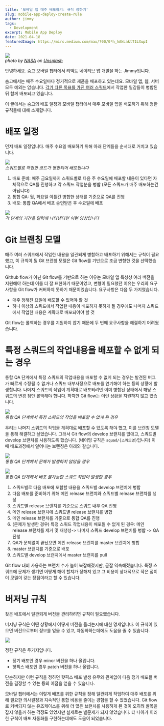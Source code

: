 ```yaml
---
title: '모바일 앱 매주 배포하기: 규칙 정하기'
slug: mobile-app-deploy-create-rule
author: jimmy
tags:
  - Development
excerpt: Mobile App Deploy
date: 2021-04-18
featuredImage: https://miro.medium.com/max/700/0*h_hAkLaktT1LXupI
---
```


![](https://miro.medium.com/max/700/0*h_hAkLaktT1LXupI)  
_photo by <u>[NASA](https://unsplash.com/@nasa?utm_source=medium&utm_medium=referral)</u> on <u>[Unsplash](https://unsplash.com/?utm_source=medium&utm_medium=referral)</u>_

안녕하세요. 숨고 모바일 챕터에서 리액트 네이티브 앱 개발을 하는 Jimmy입니다.

숨고에서는 매주 수요일마다 정기적으로 제품을 배포하고 있는데요. 모바일 앱, 웹, 서버 모두 예외는 없습니다. <u>각기 다른 목표를 가진 여러 스쿼드</u>에서 작업한 일감들이 병합된 뒤 함께 배포되고 있습니다.

이 글에서는 숨고의 배포 일정과 모바일 챕터에서 매주 모바일 앱을 배포하기 위해 정한 규칙들에 대해 소개합니다.

# 배포 일정

먼저 배포 일정입니다. 매주 수요일 배포하기 위해 아래 단계들을 순서대로 거치고 있습니다.

![](https://miro.medium.com/max/700/1*DqInyiK3NXa0P9Rk794XpA.png)  
_스쿼드별로 작업한 코드가 병합되어 배포됩니다_

1. 배포 준비: 매주 금요일까지 스쿼드별로 다음 주 수요일에 배포할 내용이 있다면 자체적으로 QA를 진행하고 각 스쿼드 작업분을 병합
   (모든 스쿼드가 매주 배포하는건 아닙니다)
2. 통합 QA: 월, 화요일 이틀간 병합한 상태를 기준으로 QA를 진행
3. 배포: 통합 QA에서 배포 승인받은 후 수요일에 배포

![](https://miro.medium.com/max/700/1*TLGwMU9zBYE_G2FCnLEBEw.png)  
_각 단계의 기간을 달력에 나타낸다면 이런 양상입니다_

# Git 브랜칭 모델

매주 여러 스쿼드에서 작업한 내용을 일관되게 병합하고 배포하기 위해서는 규칙이 필요했고, 이 규칙이 될 Git 브랜칭 모델은 Git flow를 기반으로 조금 변형한 것을 선택했습니다.

Github flow가 아닌 Git flow를 기반으로 하는 이유는 모바일 앱 특성상 여러 버전을 지원해야 하는데 이를 더 잘 표현하기 때문이었고, 변형이 필요했던 이유는 우리의 요구사항을 Git flow가 커버하지 못하기 때문이었습니다. 요구사항은 다음 두 가지였습니다.

- 매주 정해진 요일에 배포할 수 있어야 할 것
- 하나 이상의 스쿼드에서 작업한 내용이 배포하지 못하게 될 경우에도 나머지 스쿼드에서 작업한 내용은 계획대로 배포되어야 할 것

Git flow는 롤백하는 경우를 지원하지 않기 때문에 두 번째 요구사항을 해결하기 어려웠습니다.

# 특정 스쿼드의 작업내용을 배포할 수 없게 되는 경우

통합 QA 단계에서 특정 스쿼드의 작업내용을 배포할 수 없게 되는 경우는 발견된 버그가 빠르게 수정될 수 없거나 스쿼드 내부사정으로 배포를 연기해야 하는 등의 상황에 발생합니다. 나머지 스쿼드의 작업이 계획대로 배포되려면 이미 병합된 상태에서 해당 스쿼드의 변경 점만 롤백해야 합니다. 하지만 Git flow는 이런 상황을 지원하지 않고 있습니다.

![](https://miro.medium.com/max/700/1*wusVnqzUAWo8oohIELzmtg.png)  
_통합 QA 단계에서 특정 스쿼드의 작업을 배포할 수 없게 된 경우_

우리는 나머지 스쿼드의 작업을 계획대로 배포할 수 있도록 해야 했고, 이를 브랜칭 모델을 통해 해결하고 싶었습니다. 그래서 Git flow의 develop 브랜치를 없애고, 스쿼드별 develop 브랜치를 사용하도록 했습니다. (네이밍 규칙은 `squad/{스쿼드명}`입니다) 이때 배포과정에서 일어나는 브랜칭은 아래와 같습니다.

![](https://miro.medium.com/max/700/1*Q_uz8FIOE6BylJDzKQpdIw.png)  
_통합 QA 단계에서 문제가 발생하지 않았을 경우_

![](https://miro.medium.com/max/700/1*2KKAvCl6LNbrOFEmRl_Kdw.png)  
_통합 QA 단계에서 배포 불가능한 스쿼드 작업이 발생한 경우_

1. 스쿼드별로 다음 배포에 포함할 내용을 스쿼드별 develop 브랜치에 병합
2. 다음 배포를 준비하기 위해 메인 release 브랜치와 스쿼드별 release 브랜치를 생성
3. 스쿼드별 release 브랜치를 기준으로 스쿼드 내부 QA 진행
4. 메인 release 브랜치에 스쿼드별 release 브랜치를 병합
5. 메인 release 브랜치를 기준으로 통합 QA를 진행
6. (문제가 발생한 경우) 특정 스쿼드 작업내용이 배포될 수 없게 된 경우: 메인 release 브랜치를 제거 및 재생성-> 나머지 스쿼드 develop 브랜치를 병합 -> QA 진행
7. QA가 문제없이 끝났으면 메인 release 브랜치를 master 브랜치에 병합
8. master 브랜치를 기준으로 배포
9. 스쿼드별 develop 브랜치에서 master 브랜치를 pull

Git flow 대비 사용하는 브랜치 수가 늘어 복잡해졌지만, 곧잘 익숙해졌습니다. 특정 스쿼드에 문제가 생기면 어떻게 해야 할지가 정해져 있고 그 비용이 상대적으로 작은 점이 이 모델이 갖는 장점이라고 할 수 있습니다.

# 버저닝 규칙

잦은 배포에서 일관되게 버전을 관리하려면 규칙이 필요했습니다.

버저닝 규칙은 어떤 상황에서 어떻게 버전을 올리는지에 대한 명세입니다. 이 규칙이 있으면 버전으로부터 정보를 얻을 수 있고, 자동화하는데에도 도움을 줄 수 있습니다.

![](https://miro.medium.com/max/700/1*A9boayzP9zEriSQIarAatg.png)

정한 규칙은 두가지입니다.

- 정기 배포인 경우 minor 버전을 하나 올립니다.
- 핫픽스 배포인 경우 patch 버전을 하나 올립니다.

단순하지만 이런 규칙을 정하면 핫픽스 배포 발생 유무와 관계없이 다음 정기 배포될 버전을 결정할 수 있는 등의 이점을 얻을 수 있습니다.

모바일 챕터에서는 이렇게 배포를 위한 규칙을 정해 일관되게 작업하여 매주 배포를 위해 필요한 의사결정과 지속적인 통합 비용을 줄이는 경험을 할 수 있었습니다. Git flow로 커버되지 않는 유즈케이스를 위해 더 많은 브랜치를 사용하게 된 것이 오히려 발목을 잡지 않을까 하는 걱정도 있었지만 실제로는 별문제가 되지 않았습니다. 더 나아가 이러한 규칙이 배포 자동화를 구현하는데에도 도움이 되었습니다.
